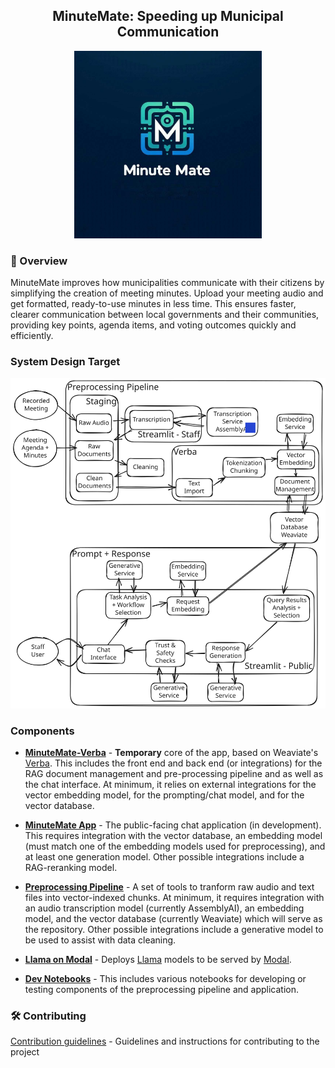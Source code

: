 <div align="center">
<h2>
    MinuteMate: Speeding up Municipal Communication
</h2>
<img width="300" alt="A fun logo" src="assets\Fun_Logo.jpg">
</div>

### 📄 Overview

MinuteMate improves how municipalities communicate with their citizens by simplifying the creation of meeting minutes. Upload your meeting audio and get formatted, ready-to-use minutes in less time. This ensures faster, clearer communication between local governments and their communities, providing key points, agenda items, and voting outcomes quickly and efficiently.

### System Design Target

<img width="800" alt="A system diagram covering both the preprocessing pipeline and the prompt and response processes" src="docs\system_diagram.svg">

### Components

- [**MinuteMate-Verba**](Verba/) - **Temporary** core of the app, based on Weaviate's [Verba](https://github.com/weaviate/Verba).  This includes the front end and back end (or integrations) for the RAG document management and pre-processing pipeline and as well as the chat interface.  At minimum, it relies on external integrations for the vector embedding model, for the prompting/chat model, and for the vector database.

- [**MinuteMate App**](MinuteMate/) - The public-facing chat application (in development).  This requires integration with the vector database, an embedding model (must match one of the embedding models used for preprocessing), and at least one generation model. Other possible integrations include a RAG-reranking model.  

- [**Preprocessing Pipeline**](Preprocessing/) - A set of tools to tranform raw audio and text files into vector-indexed chunks.  At minimum, it requires integration with an audio transcription model (currently AssemblyAI), an embedding model, and the vector database (currently Weaviate) which will serve as the repository. Other possible integrations include a generative model to be used to assist with data cleaning.

- [**Llama on Modal**](/Llama_On_Modal/) - Deploys [Llama](https://www.llama.com/) models to be served by [Modal](https://modal.com/).

- [**Dev Notebooks**](dev_notebooks/) - This includes various notebooks for developing or testing components of the preprocessing pipeline and application.

### 🛠️ Contributing

[Contribution guidelines](docs/CONTRIBUTING.md) - Guidelines and instructions for contributing to the project
